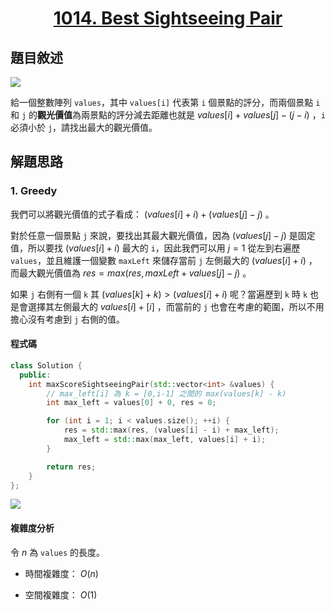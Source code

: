 # <center> [1014. Best Sightseeing Pair](https://leetcode.com/problems/best-sightseeing-pair/description/) </center>

## 題目敘述

[![](https://i.imgur.com/GpNiCA1.png)](https://i.imgur.com/GpNiCA1.png)

給一個整數陣列 `values`，其中 `values[i]` 代表第 `i` 個景點的評分，而兩個景點 `i` 和 `j` 的**觀光價值**為兩景點的評分減去距離也就是 $values[i] + values[j] - (j - i)$ ，`i` 必須小於 `j`，請找出最大的觀光價值。

## 解題思路

### 1. Greedy

我們可以將觀光價值的式子看成： $(values[i] + i) + (values[j] - j)$ 。

對於任意一個景點 `j` 來說，要找出其最大觀光價值，因為 $(values[j] - j)$ 是固定值，所以要找 $(values[i] + i)$ 最大的 `i`，因此我們可以用 $j = 1$ 從左到右遍歷 `values`，並且維護一個變數 `maxLeft` 來儲存當前 `j` 左側最大的 $(values[i] + i)$ ，而最大觀光價值為 $res = max(res, maxLeft + values[j] - j)$ 。

如果 `j` 右側有一個 `k` 其 $(values[k] + k) > (values[i] + i)$ 呢？當遍歷到 `k` 時 `k` 也是會選擇其左側最大的 $values[i] + [i]$ ，而當前的 `j` 也會在考慮的範圍，所以不用擔心沒有考慮到 `j` 右側的值。

#### 程式碼

```cpp {.line-numbers}
class Solution {
  public:
    int maxScoreSightseeingPair(std::vector<int> &values) {
        // max_left[i] 為 k = [0,i-1] 之間的 max(values[k] - k)
        int max_left = values[0] + 0, res = 0;

        for (int i = 1; i < values.size(); ++i) {
            res = std::max(res, (values[i] - i) + max_left);
            max_left = std::max(max_left, values[i] + i);
        }

        return res;
    }
};
```

[![](https://i.imgur.com/K4x6Mx1.png)](https://i.imgur.com/K4x6Mx1.png)

#### 複雜度分析

令 $n$ 為 `values` 的長度。

- 時間複雜度： $O(n)$

- 空間複雜度： $O(1)$
